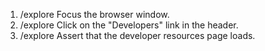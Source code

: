 1. /explore Focus the browser window.
2. /explore Click on the "Developers" link in the header.
3. /explore Assert that the developer resources page loads.